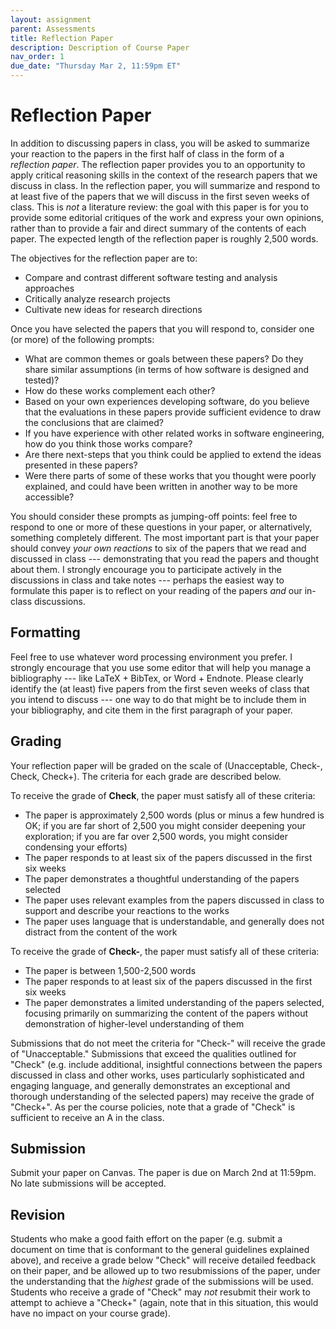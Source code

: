 ```yaml
---
layout: assignment
parent: Assessments
title: Reflection Paper
description: Description of Course Paper
nav_order: 1
due_date: "Thursday Mar 2, 11:59pm ET"
---
```


# Reflection Paper
In addition to discussing papers in class, you will be asked to summarize your reaction to the papers in the first half of class in the form of a *reflection paper*. The reflection paper provides you to an opportunity to apply critical reasoning skills in the context of the research papers that we discuss in class. In the reflection paper, you will summarize and respond to at least five of the papers that we will discuss in the first seven weeks of class. This is *not* a literature review: the goal with this paper is for you to provide some editorial critiques of the work and express your own opinions, rather than to provide a fair and direct summary of the contents of each paper. The expected length of the reflection paper is roughly 2,500 words.

The objectives for the reflection paper are to:
* Compare and contrast different software testing and analysis approaches
* Critically analyze research projects
* Cultivate new ideas for research directions

Once you have selected the papers that you will respond to, consider one (or more) of the following prompts:
* What are common themes or goals between these papers? Do they share similar assumptions (in terms of how software is designed and tested)?
* How do these works complement each other?
* Based on your own experiences developing software, do you believe that the evaluations in these papers provide sufficient evidence to draw the conclusions that are claimed?
* If you have experience with other related works in software engineering, how do you think those works compare?
* Are there next-steps that you think could be applied to extend the ideas presented in these papers?
* Were there parts of some of these works that you thought were poorly explained, and could have been written in another way to be more accessible?

You should consider these prompts as jumping-off points: feel free to respond to one or more of these questions in your paper, or alternatively, something completely different. The most important part is that your paper should convey *your own reactions* to six of the papers that we read and discussed in class --- demonstrating that you read the papers and thought about them. I strongly encourage you to participate actively in the discussions in class and take notes --- perhaps the easiest way to formulate this paper is to reflect on your reading of the papers *and* our in-class discussions.

## Formatting
Feel free to use whatever word processing environment you prefer. I strongly encourage that you use some editor that will help you manage a bibliography --- like LaTeX + BibTex, or Word + Endnote.  Please clearly identify the (at least) five papers from the first seven weeks of class that you intend to discuss --- one way to do that might be to include them in your bibliography, and cite them in the first paragraph of your paper. 

## Grading
Your reflection paper will be graded on the scale of (Unacceptable, Check-, Check, Check+). The criteria for each grade are described below.

To receive the grade of **Check**, the paper must satisfy all of these criteria:
* The paper is approximately 2,500 words (plus or minus a few hundred is OK; if you are far short of 2,500 you might consider deepening your exploration; if you are far over 2,500 words, you might consider condensing your efforts)
* The paper responds to at least six of the papers discussed in the first six weeks
* The paper demonstrates a thoughtful understanding of the papers selected
* The paper uses relevant examples from the papers discussed in class to support and describe your reactions to the works
* The paper uses language that is understandable, and generally does not distract from the content of the work

To receive the grade of **Check-**, the paper must satisfy all of these criteria:
* The paper is between 1,500-2,500 words
* The paper responds to at least six of the papers discussed in the first six weeks
* The paper demonstrates a limited understanding of the papers selected, focusing primarily on summarizing the content of the papers without demonstration of higher-level understanding of them

Submissions that do not meet the criteria for "Check-" will receive the grade of "Unacceptable." Submissions that exceed the qualities outlined for "Check" (e.g. include additional, insightful connections between the papers discussed in class and other works, uses particularly sophisticated and engaging language, and generally demonstrates an exceptional and thorough understanding of the selected papers) may receive the grade of "Check+". As per the course policies, note that a grade of "Check" is sufficient to receive an A in the class.

## Submission
Submit your paper on Canvas. The paper is due on March 2nd at 11:59pm. No late submissions will be accepted. 

## Revision
Students who make a good faith effort on the paper (e.g. submit a document on time that is conformant to the general guidelines explained above), and receive a grade below "Check" will receive detailed feedback on their paper, and be allowed up to two resubmissions of the paper, under the understanding that the *highest* grade of the submissions will be used. Students who receive a grade of "Check" may *not* resubmit their work to attempt to achieve a "Check+" (again, note that in this situation, this would have no impact on your course grade).

